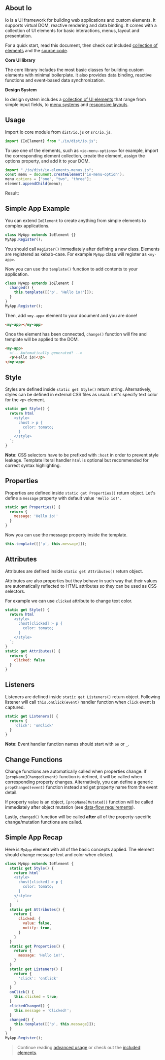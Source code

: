 ## About Io

Io is a UI framework for building web applications and custom elements. It supports virtual DOM, reactive rendering and data binding. It comes with a collection of UI elements for basic interactions, menus, layout and presentation.

For a quick start, read this document, then check out included [collection of elements](https://io-gui.dev/#doc=elements-core#io-item) and the [source code](https://github.com/io-gui/io/).

**Core UI library**

The core library includes the most basic classes for buliding custom elements with minimal boilerplate. It also provides data binding, reactive functions and event-based data synchronization.

**Design System**

Io design system includes a [collection of UI elements](https://io-gui.dev/#doc=elements-core#io-item) that range from simple input fields, to [menu systems](#doc=elements-menus#io-menu-item) and [responsive layouts](#doc=elements-layout#io-collapsable).

## Usage

Import Io core module from `dist/io.js` or `src/io.js`.

```javascript
import {IoElement} from "./io/dist/io.js";
```

To use one of the elements, such as `<io-menu-options>` for example, import the corresponding element collection, create the element, assign the options property, and add it to your DOM.

```javascript
import "./io/dist/io-elements-menus.js";
const menu = document.createElement('io-menu-option');
menu.options = ["one", "two", "three"];
element.appendChild(menu);
```

Result:

<io-menu-option value="one" options='["one", "two", "three"]'></io-menu-option>

## Simple App Example

You can extend `IoElement` to create anything from simple elements to complex applications.

```javascript
class MyApp extends IoElement {}
MyApp.Register();
```
You should call `Register()` immediately after defining a new class. Elements are registered as kebab-case. For example `MyApp` class will register as `<my-app>`.

Now you can use the `template()` function to add contents to your application.

```javascript
class MyApp extends IoElement {
  changed() {
    this.template([['p', 'Hello io!']]);
  }
}
MyApp.Register();
```

Then, add `<my-app>` element to your document and you are done!

```html
<my-app></my-app>
```

Once the element has been connected, `change()` function will fire and template will be applied to the DOM.

```html
<my-app>
  <!-- Automatically generated! -->
  <p>Hello io!</p>
</my-app>
```

## Style

Styles are defined inside `static get Style()` return string. Alternatively, styles can be defined in external CSS files as usual. Let's specify text color for the `<p>` element.

```javascript
static get Style() {
  return html`
    <style>
      :host > p {
        color: tomato;
      }
    </style>
  `;
}
```

**Note:** CSS selectors have to be prefixed with `:host` in order to prevent style leakage. Template literal handler `html` is optional but recommended for correct syntax highlighting.

## Properties

Properties are defined inside `static get Properties()` return object. Let's define a `message` property with default value `'Hello io!'`.

```javascript
static get Properties() {
  return {
    message: 'Hello io!'
  }
}
```

Now you can use the message property inside the template.

```javascript
this.template([['p', this.message]]);
```

## Attributes

Attributes are defined inside `static get Attributes()` return object.

Attributes are also properties but they behave in such way that their values are automatically reflected to HTML attributes so they can be used as CSS selectors.

For example we can use `clicked` attribute to change text color.

```javascript
static get Style() {
  return html`
    <style>
      :host[clicked] > p {
        color: tomato;
      }
    </style>
  `;
}
static get Attributes() {
  return {
    clicked: false
  }
}
```

## Listeners

Listeners are defined inside `static get Listeners()` return object. Following listener will call `this.onClick(event)` handler function when `click` event is captured.

```javascript
static get Listeners() {
  return {
    'click': 'onClick'
  }
}
```

**Note:** Event handler function names should start with `on` or `_`.

## Change Functions

Change functions are automatically called when properties change. If `[propName]Changed(event)` function is defined, it will be called when corresponding property changes. Alternatively, you can define a generic `propChanged(event)` function instead and get property name from the event detail.

If property value is an object, `[propName]Mutated()` function will be called immediately after object mutation (see [data-flow requirements](#doc=learn-more#data-flow)).

Lastly, `changed()` function will be called **after** all of the property-specific change/mutation functions are called.

## Simple App Recap

Here is `MyApp` element with all of the basic concepts applied. The element should change message text and color when clicked.

```javascript
class MyApp extends IoElement {
  static get Style() {
    return html`
    <style>
      :host[clicked] > p {
        color: tomato;
      }
    </style>
    `;
  }
  static get Attributes() {
    return {
      clicked: {
        value: false,
        notify: true,
      }
    }
  }
  static get Properties() {
    return {
      message: 'Hello io!',
    }
  }
  static get Listeners() {
    return {
      'click': 'onClick'
    }
  }
  onClick() {
    this.clicked = true;
  }
  clickedChanged() {
    this.message = 'Clicked!';
  }
  changed() {
    this.template([['p', this.message]]);
  }
}
MyApp.Register();
```

> Continue reading [advanced usage](#doc=learn-more) or check out the [included elements](#doc=elements-core#io-item).

